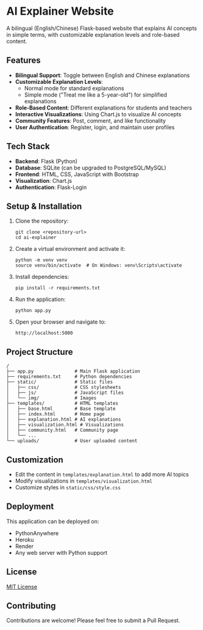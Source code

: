 # AI Explainer Website

A bilingual (English/Chinese) Flask-based website that explains AI concepts in simple terms, with customizable explanation levels and role-based content.

## Features

- **Bilingual Support**: Toggle between English and Chinese explanations
- **Customizable Explanation Levels**: 
  - Normal mode for standard explanations
  - Simple mode ("Treat me like a 5-year-old") for simplified explanations
- **Role-Based Content**: Different explanations for students and teachers
- **Interactive Visualizations**: Using Chart.js to visualize AI concepts
- **Community Features**: Post, comment, and like functionality
- **User Authentication**: Register, login, and maintain user profiles

## Tech Stack

- **Backend**: Flask (Python)
- **Database**: SQLite (can be upgraded to PostgreSQL/MySQL)
- **Frontend**: HTML, CSS, JavaScript with Bootstrap
- **Visualization**: Chart.js
- **Authentication**: Flask-Login

## Setup & Installation

1. Clone the repository:
   ```
   git clone <repository-url>
   cd ai-explainer
   ```

2. Create a virtual environment and activate it:
   ```
   python -m venv venv
   source venv/bin/activate  # On Windows: venv\Scripts\activate
   ```

3. Install dependencies:
   ```
   pip install -r requirements.txt
   ```

4. Run the application:
   ```
   python app.py
   ```

5. Open your browser and navigate to:
   ```
   http://localhost:5000
   ```

## Project Structure

```
/
├── app.py               # Main Flask application
├── requirements.txt     # Python dependencies
├── static/              # Static files
│   ├── css/             # CSS stylesheets
│   ├── js/              # JavaScript files
│   └── img/             # Images
├── templates/           # HTML templates
│   ├── base.html        # Base template
│   ├── index.html       # Home page
│   ├── explanation.html # AI explanations
│   ├── visualization.html # Visualizations
│   ├── community.html   # Community page
│   └── ...
└── uploads/             # User uploaded content
```

## Customization

- Edit the content in `templates/explanation.html` to add more AI topics
- Modify visualizations in `templates/visualization.html`
- Customize styles in `static/css/style.css`

## Deployment

This application can be deployed on:

- PythonAnywhere
- Heroku
- Render
- Any web server with Python support

## License

[MIT License](LICENSE)

## Contributing

Contributions are welcome! Please feel free to submit a Pull Request. 